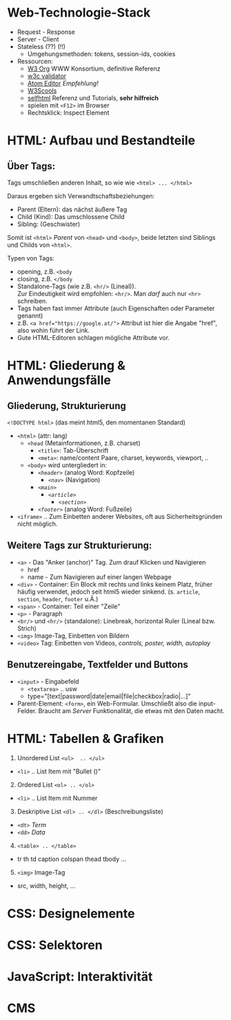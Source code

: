 # Web-Technologie-Stack
- Request - Response
- Server - Client
- Stateless (??) (!!)
  - Umgehungsmethoden: tokens, session-ids, cookies
- Ressourcen:
  - [W3 Org](https://www.w3.org/) WWW Konsortium, definitive Referenz
  - [w3c validator](https://validator.w3.org/)
  - [Atom Editor](https://atom.io)  *Empfehlung!*
  - [W3Scools](https://www.w3schools.com/)
  - [selfhtml](https://www.selfhtml.org/) Referenz und Tutorials, **sehr hilfreich**
  - spielen mit `<F12>` im Browser
  - Rechtsklick: Inspect Element

# HTML: Aufbau und Bestandteile

## Über Tags:

Tags umschließen anderen Inhalt, so wie wie `<html> ... </html>`

Daraus ergeben sich Verwandtschaftsbeziehungen:
  - Parent (Eltern): das nächst äußere Tag
  - Child (Kind): Das umschlossene Child
  - Sibling: (Geschwister)

Somit ist `<html>` *Parent* von `<head>` und `<body>`, beide letzten sind Siblings und Childs von `<html>`.

Typen von Tags:
- opening, z.B. `<body`
- closing, z.B. `</body`
- Standalone-Tags (wie z.B. `<hr/>` (Lineal)).  
Zur Eindeutigkeit wird empfohlen: `<hr/>`. Man *darf* auch nur `<hr>` schreiben.
- Tags haben fast immer Attribute (auch Eigenschaften oder Parameter genannt)
- z.B. `<a href="https://google.at/">` Attribut ist hier die Angabe "href", also wohin führt der Link.
- Gute HTML-Editoren schlagen mögliche Attribute vor.

# HTML: Gliederung & Anwendungsfälle

## Gliederung, Strukturierung

`<!DOCTYPE html>` (das meint html5, den momentanen Standard)   
- `<html>` (attr: lang)
  - `<head` (Metainformationen, z.B. charset)
    - `<title>`: Tab-Überschrift
    - `<meta>`: name/content Paare, charset, keywords, viewport, ..
  - `<body>` wird untergliedert in:
    - *`<header>`* (analog Word: Kopfzeile)
      - *`<nav>`* (Navigation)
    - *`<main>`*
      - *`<article>`*
        - *`<section>`*
    - *`<footer>`* (analog Word: Fußzeile)
- `<iframe>` .. Zum Einbetten anderer Websites, oft aus Sicherheitsgründen nicht möglich.

## Weitere Tags zur Strukturierung:
- `<a>` - Das "Anker (anchor)" Tag. Zum drauf Klicken und Navigieren
  - href
  - name - Zum Navigieren auf einer langen Webpage
- `<div>` - Container: Ein Block mit rechts und links keinem Platz, früher häufig verwendet, jedoch seit html5 wieder sinkend. (s. `article`, `section`, `header`, `footer` u.Ä.)
- `<span>` - Container: Teil einer "Zeile"
- `<p>` - Paragraph
- `<br/>` und `<hr/>` (standalone): Linebreak, horizontal Ruler (Lineal bzw. Strich)
- `<img>` Image-Tag, Einbetten von Bildern
- `<video>` Tag: Einbetten von Videos, *controls, poster, width, autoplay*

## Benutzereingabe, Textfelder und Buttons
- `<input>` - Eingabefeld
  - `<textarea>` .. usw
  - type="[text|password|date|email|file|checkbox|radio|...]"
- Parent-Element: `<form>`, ein Web-Formular. Umschließt also die input-Felder. Braucht am *Server* Funktionalität, die etwas mit den Daten macht.

# HTML: Tabellen & Grafiken
1. Unordered List `<ul>  .. </ul>`
  - `<li>` .. List Item mit "Bullet ()"
2. Ordered List `<ol> .. </ol>`
  - `<li>` .. List Item mit Nummer
3. Deskriptive List `<dl> .. </dl>` (Beschreibungsliste)
  - `<dt>` *Term*
  - `<dd>` *Data*
4. `<table> .. </table>`
  - tr th td caption colspan thead tbody ...
5. `<img>` Image-Tag
  - src, width, height, ...

# CSS: Designelemente
# CSS: Selektoren
# JavaScript: Interaktivität
# CMS
